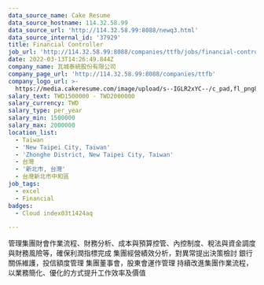 ```yaml
---
data_source_name: Cake Resume
data_source_hostname: 114.32.58.99
data_source_url: 'http://114.32.58.99:8088/newq3.html'
data_source_internal_id: '37929'
title: Financial Controller
job_url: 'http://114.32.58.99:8088/companies/ttfb/jobs/financial-controller'
date: 2022-03-13T14:26:49.844Z
company_name: 瓦城泰統股份有限公司
company_page_url: 'http://114.32.58.99:8088/companies/ttfb'
company_logo_url: >-
  https://media.cakeresume.com/image/upload/s--IGLR2xYC--/c_pad,fl_png8,h_200,w_200/v1571989539/nbll8q9ovgi2cwnx9sv7.png
salary_text: TWD1500000 - TWD2000000
salary_currency: TWD
salary_type: per_year
salary_min: 1500000
salary_max: 2000000
location_list:
  - Taiwan
  - 'New Taipei City, Taiwan'
  - 'Zhonghe District, New Taipei City, Taiwan'
  - 台灣
  - '新北市, 台灣'
  - 台灣新北市中和區
job_tags:
  - excel
  - Financial
badges:
  - Cloud index03t1424aq

---
```


管理集團財會作業流程、財務分析、成本與預算控管、內控制度、稅法與資金調度與財務風險等，確保利潤指標完成 集團經營績效分析，對異常提出決策檢討 銀行關係維護，投信額度管理 集團董事會，股東會運作管理 持續改進集團作業流程，以業務簡化、優化的方式提升工作效率及價值
